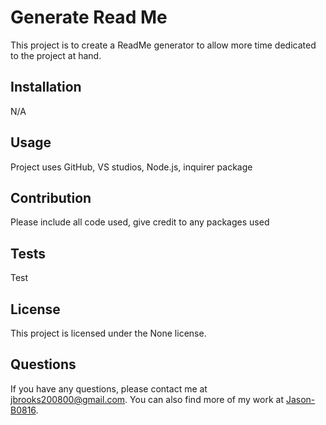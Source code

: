 # Generate Read Me 
This project is to create a ReadMe generator to allow more time dedicated to the project at hand.
## Installation
N/A
## Usage
Project uses GitHub, VS studios, Node.js, inquirer package
## Contribution
Please include all code used, give credit to any packages used
## Tests
Test 
## License
This project is licensed under the None license.
## Questions
If you have any questions, please contact me at [jbrooks200800@gmail.com](mailto:jbrooks200800@gmail.com). You can also find more of my work at [Jason-B0816](https://github.com/Jason-B0816).
